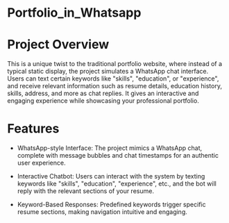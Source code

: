 # Portfolio_in_Whatsapp

# Project Overview
This is a unique twist to the traditional portfolio website, where instead of a typical static display, the project simulates a WhatsApp chat interface. Users can text certain keywords like "skills", "education", or "experience", and receive relevant information such as resume details, education history, skills, address, and more as chat replies. It gives an interactive and engaging experience while showcasing your professional portfolio.

# Features
- WhatsApp-style Interface: The project mimics a WhatsApp chat, complete with message bubbles and chat timestamps for an authentic user experience.

- Interactive Chatbot: Users can interact with the system by texting keywords like "skills", "education", "experience", etc., and the bot will reply with the relevant sections of your resume.

- Keyword-Based Responses: Predefined keywords trigger specific resume sections, making navigation intuitive and engaging.
